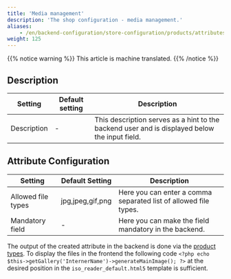```yaml
---
title: 'Media management'
description: 'The shop configuration - media management.'
aliases:
    - /en/backend-configuration/store-configuration/products/attributes/media-manager/
weight: 125
---
```


{{% notice warning %}}
This article is machine translated.
{{% /notice %}}

## Description

<table><thead><tr><th>Setting</th> <th>Default setting</th> <th>Description</th> </tr></thead><tbody><tr><td>Description</td> <td>-</td> <td>This description serves as a hint to the backend user and is displayed below the input field.</td></tr></tbody></table>

## Attribute Configuration

<table><thead><tr><th>Setting</th> <th>Default Setting</th> <th>Description</th> </tr></thead><tbody><tr><td>Allowed file types</td> <td>jpg,jpeg,gif,png</td> <td>Here you can enter a comma separated list of allowed file types.</td> </tr><tr><td>Mandatory field</td> <td>-</td> <td>Here you can make the field mandatory in the backend.</td></tr></tbody></table>

The output of the created attribute in the backend is done via the [product types](/de/backend-konfiguration-shop-Produkttypen/). To display the files in the frontend the following code `<?php echo $this->getGallery('InternerName')->generateMainImage(); ?>` at the desired position in the `iso_reader_default.html5` template is sufficient.
